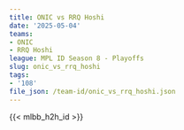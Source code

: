 ```yaml
---
title: ONIC vs RRQ Hoshi
date: '2025-05-04'
teams:
- ONIC
- RRQ Hoshi
league: MPL ID Season 8 - Playoffs
slug: onic_vs_rrq_hoshi
tags:
- '108'
file_json: /team-id/onic_vs_rrq_hoshi.json
---
```


{{< mlbb_h2h_id >}}
